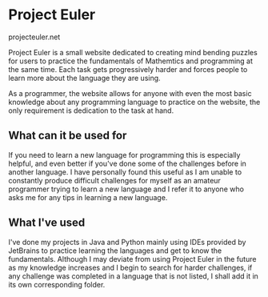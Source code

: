 Project Euler
==============

projecteuler.net

Project Euler is a small website dedicated to creating mind bending puzzles for users to practice the fundamentals of Mathemtics and programming at the same time. Each task gets progressively harder and forces people to learn more about the language they are using.

As a programmer, the website allows for anyone with even the most basic knowledge about any programming language to practice on the website, the only requirement is dedication to the task at hand.

What can it be used for
--------------
If you need to learn a new language for programming this is especially helpful, and even better if you've done some of the challenges before in another language. I have personally found this useful as I am unable to constantly produce difficult challenges for myself as an amateur programmer trying to learn a new language and I refer it to anyone who asks me for any tips in learning a new language.

What I've used
--------------
I've done my projects in Java and Python mainly using IDEs provided by JetBrains to practice learning the languages and get to know the fundamentals. Although I may deviate from using Project Euler in the future as my knowledge increases and I begin to search for harder challenges, if any challenge was completed in a language that is not listed, I shall add it in its own corresponding folder.
